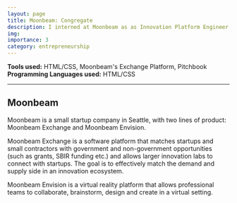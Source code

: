 ```yaml
---
layout: page
title: Moonbeam: Congregate 
description: I interned at Moonbeam as as Innovation Platform Engineer
img: 
importance: 3
category: entrepreneurship
---
```


**Tools used:** HTML/CSS, Moonbeam's Exchange Platform, Pitchbook \
**Programming Languages used:** HTML/CSS

<hr>

## Moonbeam

Moonbeam is a small startup company in Seattle, with two lines of product: Moonbeam Exchange and Moonbeam Envision. 

Moonbeam Exchange is a software platform that matches startups and small contractors with government and non-government opportunities (such as grants, SBIR funding etc.) and allows larger innovation labs to connect with startups. The goal is to effectively match the demand and supply side in an innovation ecosystem. 

Moonbeam Envision is a virtual reality platform that allows professional teams to collaborate, brainstorm, design and create in a virtual setting. 
